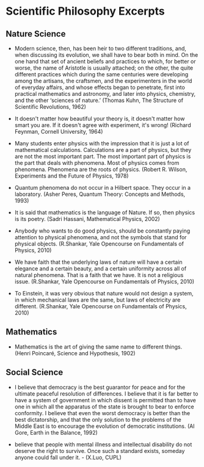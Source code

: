# Scientific Philosophy Excerpts

## Nature Science

* Modern science, then, has been heir to two different traditions, and, when discussing its evolution, we shall have to bear both in mind. On the one hand that set of ancient beliefs and practices to which, for better or worse, the name of Aristotle is usually attached; on the other, the quite different practices which during the same centuries were developing among the artisans, the craftsmen, and the experimenters in the world of everyday affairs, and whose effects began to penetrate, first into practical mathematics and astronomy, and later into physics, chemistry, and the other ‘sciences of nature.’ (Thomas Kuhn, The Structure of Scientific Revolutions, 1962)

* It doesn't matter how beautiful your theory is, it doesn't matter how smart you are. If it doesn't agree with experiment, it's wrong! (Richard Feynman, Cornell University, 1964)

* Many students enter physics with the impression that it is just a lot of mathematical calculations. Calculations are a part of physics, but they are not the most important part. The most important part of physics is the part that deals with phenomena. Most of physics comes from phenomena. Phenomena are the roots of physics. (Robert R. Wilson, Experiments and the Future of Physics, 1978)

* Quantum phenomena do not occur in a Hilbert space. They occur in a laboratory. (Asher Peres, Quantum Theory: Concepts and Methods, 1993)

* It is said that mathematics is the language of Nature. If so, then physics is its poetry. (Sadri Hassani, Mathematical Physics, 2002)

* Anybody who wants to do good physics, should be constantly paying attention to physical phenomena, and not the symbols that stand for physical objects. (R.Shankar, Yale Opencourse on Fundamentals of Physics, 2010)

* We have faith that the underlying laws of nature will have a certain elegance and a certain beauty, and a certain uniformity across all of natural phenomena. That is a faith that we have. It is not a religious issue. (R.Shankar, Yale Opencourse on Fundamentals of Physics, 2010)

* To Einstein, it was very obvious that nature would not design a system, in which mechanical laws are the same, but laws of electricity are different. (R.Shankar, Yale Opencourse on Fundamentals of Physics, 2010)

## Mathematics

* Mathematics is the art of giving the same name to different things. (Henri Poincaré, Science and Hypothesis, 1902)

## Social Science

* I believe that democracy is the best guarantor for peace and for the ultimate peaceful resolution of differences. I believe that it is far better to have a system of government in which dissent is permitted than to have one in which all the apparatus of the state is brought to bear to enforce conformity. I believe that even the worst democracy is better than the best dictatorship, and that the only solution to the problems of the Middle East is to encourage the evolution of democratic institutions. (Al Gore, Earth in the Balance, 1992)

* believe that people with mental illness and intellectual disability do not deserve the right to survive. Once such a standard exists, someday anyone could fall under it. - (X.Luo, CUPL)
